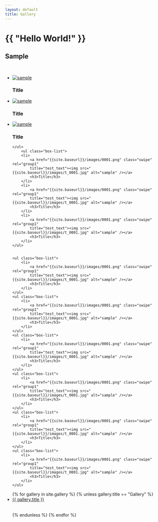 ```yaml
---
layout: default
title: Gallery
---
```


<h1>{{ "Hello World!" }}</h1>

<section id="main_content" class="inner">
	<h1>Sample</h1>
	<br>
	<ul class="box-list">
		<li>
			<a href="{{site.baseurl}}/images/logo.jpg" class="swipe" rel="group1" title="test_text"><img src="{{site.baseurl}}/images/t_logo.jpg" alt="sample" /></a>
			<h3>Title</h3>
		</li>
		<li>
			<a href="{{site.baseurl}}/images/0003.png" class="swipe" rel="group1" 
			title="test_text"><img src="{{site.baseurl}}/images/t_0003.jpg" alt="sample" /></a>
			<h3>Title</h3>
		</li>
		<li>
			<a href="{{site.baseurl}}/images/0001.png" class="swipe" rel="group1" 
			title="test_text"><img src="{{site.baseurl}}/images/t_0001.jpg" alt="sample" /></a>
			<h3>Title</h3>
		</li>		
		
	</ul>
		<ul class="box-list">
		<li>
			<a href="{{site.baseurl}}/images/0001.png" class="swipe" rel="group1" 
			title="test_text"><img src="{{site.baseurl}}/images/t_0001.jpg" alt="sample" /></a>
			<h3>Title</h3>
		</li>
		<li>
			<a href="{{site.baseurl}}/images/0001.png" class="swipe" rel="group1" 
			title="test_text"><img src="{{site.baseurl}}/images/t_0001.jpg" alt="sample" /></a>
			<h3>Title</h3>
		</li>
		<li>
			<a href="{{site.baseurl}}/images/0001.png" class="swipe" rel="group1" 
			title="test_text"><img src="{{site.baseurl}}/images/t_0001.jpg" alt="sample" /></a>
			<h3>Title</h3>
		</li>
	</ul>
	

	<ul class="box-list">
		<li>
			<a href="{{site.baseurl}}/images/0001.png" class="swipe" rel="group1" 
			title="test_text"><img src="{{site.baseurl}}/images/t_0001.jpg" alt="sample" /></a>
			<h3>Title</h3>
		</li>
	</ul>
	<ul class="box-list">
		<li>
			<a href="{{site.baseurl}}/images/0001.png" class="swipe" rel="group1" 
			title="test_text"><img src="{{site.baseurl}}/images/t_0001.jpg" alt="sample" /></a>
			<h3>Title</h3>
		</li>
	</ul>
	<ul class="box-list">
		<li>
			<a href="{{site.baseurl}}/images/0001.png" class="swipe" rel="group1" 
			title="test_text"><img src="{{site.baseurl}}/images/t_0001.jpg" alt="sample" /></a>
			<h3>Title</h3>
		</li>
	</ul>
	<ul class="box-list">
		<li>
			<a href="{{site.baseurl}}/images/0001.png" class="swipe" rel="group1" 
			title="test_text"><img src="{{site.baseurl}}/images/t_0001.jpg" alt="sample" /></a>
			<h3>Title</h3>
		</li>
	</ul>
	<ul class="box-list">
		<li>
			<a href="{{site.baseurl}}/images/0001.png" class="swipe" rel="group1" 
			title="test_text"><img src="{{site.baseurl}}/images/t_0001.jpg" alt="sample" /></a>
			<h3>Title</h3>
		</li>
	</ul>
	<ul class="box-list">
		<li>
			<a href="{{site.baseurl}}/images/0001.png" class="swipe" rel="group1" 
			title="test_text"><img src="{{site.baseurl}}/images/t_0001.jpg" alt="sample" /></a>
			<h3>Title</h3>
		</li>
	</ul>
	
</section>

<ul>
{% for gallery in site.gallery %}
   {% unless gallery.title == "Gallery" %}
  <li><a href="{{site.baseurl}}">{{ gallery.title }}</a></li>
  <br><br>
  {% endunless %}
{% endfor %}
</ul>
